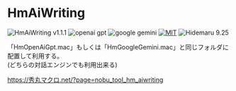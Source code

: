 # HmAiWriting

![HmAiWriting v1.1.1](https://img.shields.io/badge/HmAiWriting-v1.1.1-6479ff.svg)
![openai gpt](https://img.shields.io/badge/OpenAI-GPT-6479ff.svg)
![google gemini](https://img.shields.io/badge/Google-Gemini-6479ff.svg)
[![MIT](https://img.shields.io/badge/license-MIT-blue.svg?style=flat)](LICENSE)
![Hidemaru 9.25](https://img.shields.io/badge/Hidemaru-v9.25-6479ff.svg)

「HmOpenAiGpt.mac」もしくは「HmGoogleGemini.mac」と同じフォルダに配置して利用する。  
 (どちらの対話エンジンでも利用出来る)

https://秀丸マクロ.net/?page=nobu_tool_hm_aiwriting
